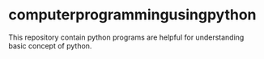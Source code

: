 # computerprogrammingusingpython
This repository contain python programs are helpful for understanding basic concept of python.
